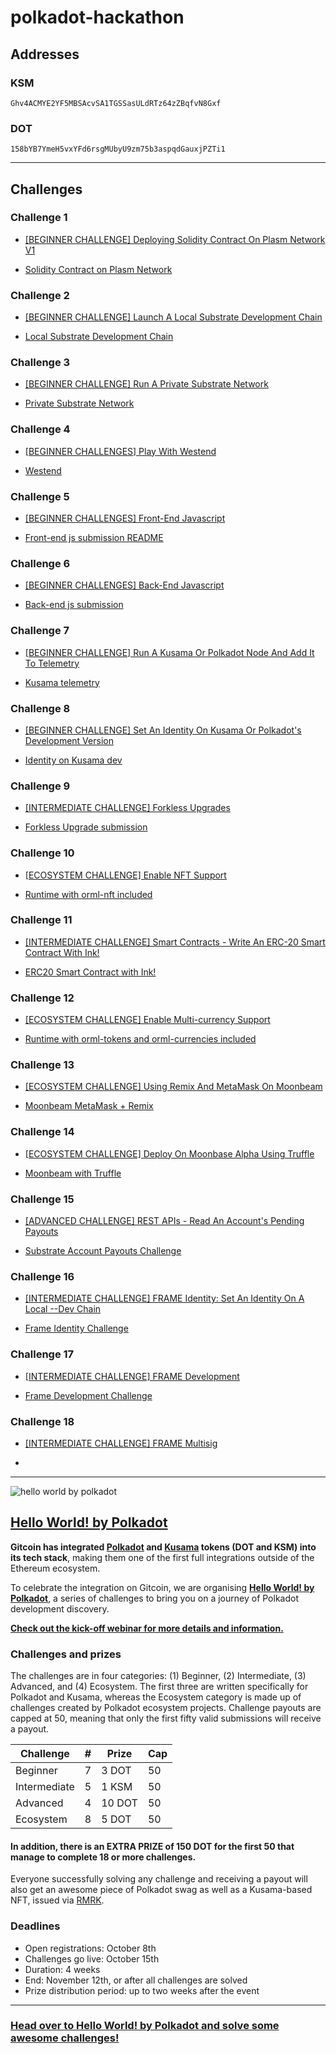 # polkadot-hackathon

## Addresses

### KSM

`Ghv4ACMYE2YF5MBSAcvSA1TGSSasULdRTz64zZBqfvN8Gxf`

### DOT

`158bYB7YmeH5vxYFd6rsgMUbyU9zm75b3aspqdGauxjPZTi1`

-----------------------------------------

## Challenges

### Challenge 1

- [[BEGINNER CHALLENGE] Deploying Solidity Contract On Plasm Network V1](https://gitcoin.co/issue/staketechnologies/hello-world-by-polkadot/6/100023960)

- [Solidity Contract on Plasm Network](plasm-network-contract)

### Challenge 2

- [[BEGINNER CHALLENGE] Launch A Local Substrate Development Chain](https://gitcoin.co/issue/Polkadot-Network/hello-world-by-polkadot/17/100023943)

- [Local Substrate Development Chain](local-substrate-development-chain)

### Challenge 3

- [[BEGINNER CHALLENGE] Run A Private Substrate Network](https://gitcoin.co/issue/Polkadot-Network/hello-world-by-polkadot/16/100023942)

- [Private Substrate Network](run-private-substrate-network)

### Challenge 4

- [[BEGINNER CHALLENGES] Play With Westend](https://gitcoin.co/issue/Polkadot-Network/hello-world-by-polkadot/15/100023941)

- [Westend](westend)

### Challenge 5

- [[BEGINNER CHALLENGES] Front-End Javascript](https://gitcoin.co/issue/Polkadot-Network/hello-world-by-polkadot/14/100023940)

- [Front-end js submission README](front-end-js-challenge/README.md)

### Challenge 6

- [[BEGINNER CHALLENGES] Back-End Javascript](https://gitcoin.co/issue/Polkadot-Network/hello-world-by-polkadot/13/100023939)

- [Back-end js submission](back-end-js-challenge)

### Challenge 7

- [[BEGINNER CHALLENGE] Run A Kusama Or Polkadot Node And Add It To Telemetry](https://gitcoin.co/issue/Polkadot-Network/hello-world-by-polkadot/12/100023938)

- [Kusama telemetry](kusama-telemetry)

### Challenge 8

- [[BEGINNER CHALLENGE] Set An Identity On Kusama Or Polkadot's Development Version](https://gitcoin.co/issue/Polkadot-Network/hello-world-by-polkadot/11/100023937)

- [Identity on Kusama dev](identity-on-kusama-development-version)

### Challenge 9

- [[INTERMEDIATE CHALLENGE] Forkless Upgrades](https://gitcoin.co/issue/Polkadot-Network/hello-world-by-polkadot/6/100023932)

- [Forkless Upgrade submission](forkless-upgrades-challenge)

### Challenge 10

- [[ECOSYSTEM CHALLENGE] Enable NFT Support](https://gitcoin.co/issue/AcalaNetwork/polakdot-hello-world-acala/1/100023951)

- [Runtime with orml-nft included](nft-support-challenge)

### Challenge 11

- [[INTERMEDIATE CHALLENGE] Smart Contracts - Write An ERC-20 Smart Contract With Ink!](https://gitcoin.co/issue/Polkadot-Network/hello-world-by-polkadot/9/100023935)

- [ERC20 Smart Contract with Ink!](erc20-smart-contract-with-ink)

### Challenge 12

- [[ECOSYSTEM CHALLENGE] Enable Multi-currency Support](https://gitcoin.co/issue/AcalaNetwork/polakdot-hello-world-acala/2/100023952)

- [Runtime with orml-tokens and orml-currencies included](multi-currency-support-challenge)

### Challenge 13

- [[ECOSYSTEM CHALLENGE] Using Remix And MetaMask On Moonbeam](https://gitcoin.co/issue/PureStake/gitcoin-hello-world-by-moonbeam/3/100023962)

- [Moonbeam MetaMask + Remix](moonbeam-metamask-remix)

### Challenge 14

- [[ECOSYSTEM CHALLENGE] Deploy On Moonbase Alpha Using Truffle](https://gitcoin.co/issue/PureStake/gitcoin-hello-world-by-moonbeam/1/100023953)

- [Moonbeam with Truffle](moonbeam-truffle)

### Challenge 15

- [[ADVANCED CHALLENGE] REST APIs - Read An Account's Pending Payouts](https://gitcoin.co/issue/Polkadot-Network/hello-world-by-polkadot/5/100023931)

- [Substrate Account Payouts Challenge](substrate-account-payouts-challenge)

### Challenge 16

- [[INTERMEDIATE CHALLENGE] FRAME Identity: Set An Identity On A Local --Dev Chain](https://gitcoin.co/issue/Polkadot-Network/hello-world-by-polkadot/10/100023936)

- [Frame Identity Challenge](frame-identity-challenge)

### Challenge 17

- [[INTERMEDIATE CHALLENGE] FRAME Development](https://gitcoin.co/issue/Polkadot-Network/hello-world-by-polkadot/7/100023933)

- [Frame Development Challenge](frame-development-challenge)

### Challenge 18

- [[INTERMEDIATE CHALLENGE] FRAME Multisig](https://gitcoin.co/issue/Polkadot-Network/hello-world-by-polkadot/8/100023934)

- []()

-----------------------------------------

![hello world by polkadot](https://user-images.githubusercontent.com/48550657/95865108-8f7b9b80-0d66-11eb-97c5-e52360f196f8.png)

## [Hello World! by Polkadot](https://gitcoin.co/hackathon/polkadot/onboard?utm_source=github&utm_medium=referral&utm_campaign=hello+world)

**Gitcoin has integrated [Polkadot](https://polkadot.network/) and [Kusama](https://kusama.network/) tokens (DOT and KSM) into its tech stack**, making them one of the first full integrations outside of the Ethereum ecosystem.

To celebrate the integration on Gitcoin, we are organising **[Hello World! by Polkadot](https://gitcoin.co/hackathon/polkadot/onboard?utm_source=github&utm_medium=referral&utm_campaign=hello+world)**, a series of challenges to bring you on a journey of Polkadot development discovery.

**[Check out the kick-off webinar for more details and information.](https://www.crowdcast.io/e/gitcoin-hello-world-by-polkadot)**

### Challenges and prizes

The challenges are in four categories: (1) Beginner, (2) Intermediate, (3) Advanced, and (4) Ecosystem. The first three are written specifically for Polkadot and Kusama, whereas the Ecosystem category is made up of challenges created by Polkadot ecosystem projects. Challenge payouts are capped at 50, meaning that only the first fifty valid submissions will receive a payout.

| Challenge  | #  | Prize  | Cap  |
|---|---|---|---|
| Beginner  |  7  | 3 DOT  |  50 |
| Intermediate  | 5   | 1 KSM  | 50  |
| Advanced  | 4  | 10 DOT  | 50  |
| Ecosystem  | 8   | 5 DOT  | 50  |

#### **In addition, there is an EXTRA PRIZE of 150 DOT for the first 50 that manage to complete 18 or more challenges.**

Everyone successfully solving any challenge and receiving a payout will also get an awesome piece of Polkadot swag as well as a Kusama-based NFT, issued via [RMRK](https://rmrk.app/).

### Deadlines

- Open registrations: October 8th
- Challenges go live: October 15th
- Duration: 4 weeks
- End: November 12th, or after all challenges are solved
- Prize distribution period: up to two weeks after the event

-----------------------------------------

### [Head over to Hello World! by Polkadot and solve some awesome challenges!](https://gitcoin.co/hackathon/polkadot/onboard?utm_source=github&utm_medium=referral&utm_campaign=hello+world)
